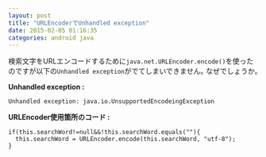 ```yaml
---
layout: post
title: "URLEncoderでUnhandled exception"
date: 2015-02-05 01:16:35
categories: android java
---
```

<p>検索文字をURLエンコードするために<code>java.net.URLEncoder.encode()</code>を使ったのですが以下の<code>Unhandled exception</code>がでてしまいできません｡  なぜでしょうか｡</p>

<p><strong>Unhandled exception :</strong></p>

<pre><code>Unhandled exception: java.io.UnsupportedEncodeingException
</code></pre>

<p><strong>URLEncoder使用箇所のコード :</strong></p>

<pre><code>if(this.searchWord!=null&amp;&amp;!this.searchWord.equals(""){
  this.searchWord = URLEncoder.encode(this.searchWord, "utf-8");
}
</code></pre>
